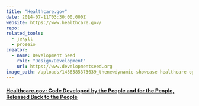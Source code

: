 ```yaml
---
title: "Healthcare.gov"
date: 2014-07-11T03:30:00.000Z
website: https://www.healthcare.gov/
repo:
related_tools:
  - jekyll
  - proseio
creator:
  - name: Development Seed
    role: "Design/Development"
    url: https://www.developmentseed.org    
image_path: /uploads/1436585373639_thenewdynamic-showcase-healthcare-ogov-150710.jpg
---
```


#### [Healthcare.gov: Code Developed by the People and for the People, Released Back to the People](http://www.theatlantic.com/technology/archive/2013/06/healthcaregov-code-developed-by-the-people-and-for-the-people-released-back-to-the-people/277295/)
